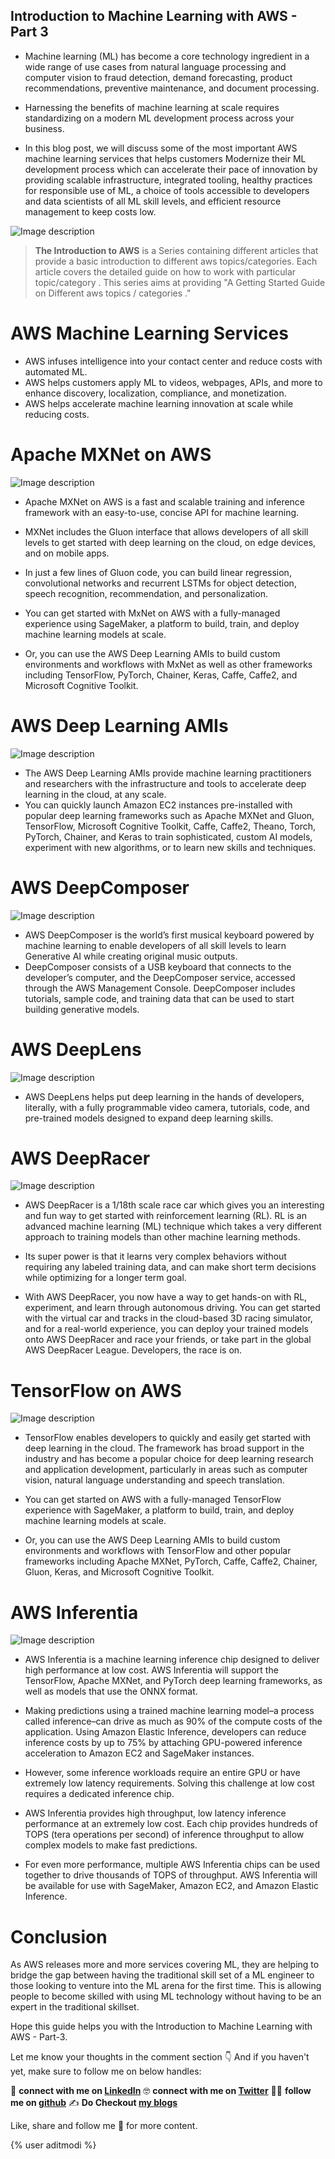 ## Introduction to Machine Learning with AWS - Part 3

* Machine learning (ML) has become a core technology ingredient in a wide range of use cases from natural language processing and computer vision to fraud detection, demand forecasting, product recommendations, preventive maintenance, and document processing. 

* Harnessing the benefits of machine learning at scale requires standardizing on a modern ML development process across your business. 

* In this blog post, we will discuss some of the most important AWS machine learning services that helps customers Modernize their ML development process which can accelerate their pace of innovation by providing scalable infrastructure, integrated tooling, healthy practices for responsible use of ML, a choice of tools accessible to developers and data scientists of all ML skill levels, and efficient resource management to keep costs low.  

![Image description](https://cdn.hashnode.com/res/hashnode/image/upload/v1643451306556/vTOKZ0H6n.png)

> **The Introduction to AWS** is a Series containing different articles that provide a basic introduction to different aws topics/categories. Each article covers the detailed guide on how to work with particular topic/category . This series aims at providing "A Getting Started Guide on Different aws topics / categories ."

# AWS Machine Learning Services

* AWS infuses intelligence into your contact center and reduce costs with automated ML.
* AWS helps customers apply ML to videos, webpages, APIs, and more to enhance discovery, localization, compliance, and monetization.
* AWS helps accelerate machine learning innovation at scale while reducing costs.

# Apache MXNet on AWS

![Image description](https://cdn.hashnode.com/res/hashnode/image/upload/v1643451308770/hHiZsvfnD.png)
 
* Apache MXNet on AWS is a fast and scalable training and inference framework with an easy-to-use, concise API for machine learning.

* MXNet includes the Gluon interface that allows developers of all skill levels to get started with deep learning on the cloud, on edge devices, and on mobile apps. 
* In just a few lines of Gluon code, you can build linear regression, convolutional networks and recurrent LSTMs for object detection, speech recognition, recommendation, and personalization.

* You can get started with MxNet on AWS with a fully-managed experience using SageMaker, a platform to build, train, and deploy machine learning models at scale. 
* Or, you can use the AWS Deep Learning AMIs to build custom environments and workflows with MxNet as well as other frameworks including TensorFlow, PyTorch, Chainer, Keras, Caffe, Caffe2, and Microsoft Cognitive Toolkit.

# AWS Deep Learning AMIs

![Image description](https://cdn.hashnode.com/res/hashnode/image/upload/v1643451310566/V2St3JCm0.png)
 
* The AWS Deep Learning AMIs provide machine learning practitioners and researchers with the infrastructure and tools to accelerate deep learning in the cloud, at any scale. 
* You can quickly launch Amazon EC2 instances pre-installed with popular deep learning frameworks such as Apache MXNet and Gluon, TensorFlow, Microsoft Cognitive Toolkit, Caffe, Caffe2, Theano, Torch, PyTorch, Chainer, and Keras to train sophisticated, custom AI models, experiment with new algorithms, or to learn new skills and techniques.

# AWS DeepComposer

![Image description](https://cdn.hashnode.com/res/hashnode/image/upload/v1643451312255/r9JOObSnM.png)
 
* AWS DeepComposer is the world’s first musical keyboard powered by machine learning to enable developers of all skill levels to learn Generative AI while creating original music outputs. 
* DeepComposer consists of a USB keyboard that connects to the developer’s computer, and the DeepComposer service, accessed through the AWS Management Console. DeepComposer includes tutorials, sample code, and training data that can be used to start building generative models.

# AWS DeepLens

![Image description](https://cdn.hashnode.com/res/hashnode/image/upload/v1643451314015/bFV6zBiFs.png)
 
* AWS DeepLens helps put deep learning in the hands of developers, literally, with a fully programmable video camera, tutorials, code, and pre-trained models designed to expand deep learning skills.

# AWS DeepRacer

![Image description](https://cdn.hashnode.com/res/hashnode/image/upload/v1643451315730/oamgi1kIr.png)
 
* AWS DeepRacer is a 1/18th scale race car which gives you an interesting and fun way to get started with reinforcement learning (RL). RL is an advanced machine learning (ML) technique which takes a very different approach to training models than other machine learning methods. 
* Its super power is that it learns very complex behaviors without requiring any labeled training data, and can make short term decisions while optimizing for a longer term goal.

* With AWS DeepRacer, you now have a way to get hands-on with RL, experiment, and learn through autonomous driving. You can get started with the virtual car and tracks in the cloud-based 3D racing simulator, and for a real-world experience, you can deploy your trained models onto AWS DeepRacer and race your friends, or take part in the global AWS DeepRacer League. Developers, the race is on.

# TensorFlow on AWS

![Image description](https://cdn.hashnode.com/res/hashnode/image/upload/v1643451317462/qBa6DZoZE.png)
 
* TensorFlow enables developers to quickly and easily get started with deep learning in the cloud. The framework has broad support in the industry and has become a popular choice for deep learning research and application development, particularly in areas such as computer vision, natural language understanding and speech translation.

* You can get started on AWS with a fully-managed TensorFlow experience with SageMaker, a platform to build, train, and deploy machine learning models at scale. 
* Or, you can use the AWS Deep Learning AMIs to build custom environments and workflows with TensorFlow and other popular frameworks including Apache MXNet, PyTorch, Caffe, Caffe2, Chainer, Gluon, Keras, and Microsoft Cognitive Toolkit.

# AWS Inferentia

![Image description](https://cdn.hashnode.com/res/hashnode/image/upload/v1643451319273/z4YWZe_OfFf.png) 

* AWS Inferentia is a machine learning inference chip designed to deliver high performance at low cost. AWS Inferentia will support the TensorFlow, Apache MXNet, and PyTorch deep learning frameworks, as well as models that use the ONNX format.

* Making predictions using a trained machine learning model–a process called inference–can drive as much as 90% of the compute costs of the application. Using Amazon Elastic Inference, developers can reduce inference costs by up to 75% by attaching GPU-powered inference acceleration to Amazon EC2 and SageMaker instances. 
* However, some inference workloads require an entire GPU or have extremely low latency requirements. Solving this challenge at low cost requires a dedicated inference chip.

* AWS Inferentia provides high throughput, low latency inference performance at an extremely low cost. Each chip provides hundreds of TOPS (tera operations per second) of inference throughput to allow complex models to make fast predictions. 
* For even more performance, multiple AWS Inferentia chips can be used together to drive thousands of TOPS of throughput. AWS Inferentia will be available for use with SageMaker, Amazon EC2, and Amazon Elastic Inference.

# Conclusion

As AWS releases more and more services covering ML, they are helping to bridge the gap between having the traditional skill set of a ML engineer to those looking to venture into the ML arena for the first time.  This is allowing people to become skilled with using ML technology without having to be an expert in the traditional skillset. 

Hope this guide helps you with the Introduction to Machine Learning with AWS - Part-3. 

Let me know your thoughts in the comment section 👇
And if you haven't yet, make sure to follow me on below handles:

👋 **connect with me on [LinkedIn](https://www.linkedin.com/in/adit-modi-2a4362191/)**
🤓 **connect with me on [Twitter](https://twitter.com/adi_12_modi)**
🐱‍💻 **follow me on [github](https://github.com/AditModi)**
✍️ **Do Checkout [my blogs](https://aditmodi.hashnode.dev)** 

Like, share and follow me 🚀 for more content.

{% user aditmodi %}